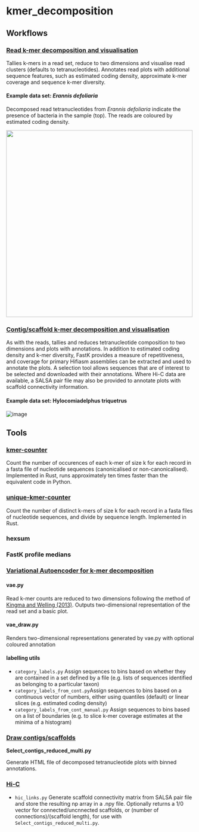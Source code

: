 # kmer_decomposition

## Workflows
### <a href="https://github.com/CobiontID/kmer_decomposition/tree/main/readviz_pipeline">Read k-mer decomposition and visualisation</a>

Tallies k-mers in a read set, reduce to two dimensions and visualise read clusters (defaults to tetranucleotides). Annotates read plots with additional sequence features, such as estimated coding density, approximate k-mer coverage and sequence k-mer diversity.

#### Example data set: _Erannis defoliaria_
Decomposed read tetranucleotides from _Erannis defoliaria_ indicate the presence of bacteria in the sample (top). The reads are coloured by estimated coding density.

<img src="https://github.com/CobiontID/kmer_decomposition/blob/main/ilEraDefo1_hexamer.2d_plot_labelled.png" width=500>

### <a href="https://github.com/CobiontID/kmer_decomposition/tree/main/contigviz_pipeline">Contig/scaffold k-mer decomposition and visualisation</a>

As with the reads, tallies and reduces tetranucleotide composition to two dimensions and plots with annotations. In addition to estimated coding density and k-mer diversity, FastK provides a measure of repetitiveness, and coverage for primary Hifiasm assemblies can be extracted and used to annotate the plots. A selection tool allows sequences that are of interest to be selected and downloaded with their annotations. Where Hi-C data are available, a SALSA pair file may also be provided to annotate plots with scaffold connectivity information.

#### Example data set: Hylocomiadelphus triquetrus
![image](https://user-images.githubusercontent.com/10507101/133108115-a3dbe6af-a602-47d9-a56c-27887d464084.png)


## Tools
### <a href="https://github.com/CobiontID/kmer_decomposition/tree/main/kmer-counter">kmer-counter</a>
Count the number of occurences of each k-mer of size k for each record in a fasta file of nucleotide sequences (canonicalised or non-canonicalised). Implemented in Rust, runs approximately ten times faster than the equivalent code in Python.
### <a href="https://github.com/CobiontID/kmer_decomposition/tree/main/unique-kmer-counts">unique-kmer-counter</a>
Count the number of distinct k-mers of size k for each record in a fasta files of nucleotide sequences, and divide by sequence length. Implemented in Rust.
### hexsum
### FastK profile medians

### <a href="https://github.com/CobiontID/kmer_decomposition/tree/main/VAE">Variational Autoencoder for k-mer decomposition</a>
#### vae.py
Read k-mer counts are reduced to two dimensions following the method of <a href="https://arxiv.org/abs/1312.6114">Kingma and Welling (2013)</a>. Outputs two-dimensional representation of the read set and a basic plot.
#### vae_draw.py
Renders two-dimensional representations generated by vae.py with optional coloured annotation
#### labelling utils
- `category_labels.py` Assign sequences to bins based on whether they are contained in a set defined by a file (e.g. lists of sequences identified as belonging to a particular taxon)
- `category_labels_from_cont.py`Assign sequences to bins based on a continuous vector of numbers, either using quantiles (default) or linear slices (e.g. estimated coding density)
- `category_labels_from_cont_manual.py` Assign sequences to bins based on a list of boundaries (e.g. to slice k-mer coverage estimates at the minima of a histogram)

### <a href="https://github.com/CobiontID/kmer_decomposition/blob/main/draw_contigs/">Draw contigs/scaffolds</a>
**Select_contigs_reduced_multi.py**

Generate HTML file of decomposed tetranucleotide plots with binned annotations.

### <a href="https://github.com/CobiontID/kmer_decomposition/blob/main/Hi-C/utils/">Hi-C</a>
- `hic_links.py` Generate scaffold connectivity matrix from SALSA pair file and store the resulting np array in a .npy file. Optionally returns a 1/0 vector for connected/uncnnected scaffolds, or (number of connections)/(scaffold length), for use with `Select_contigs_reduced_multi.py`.

